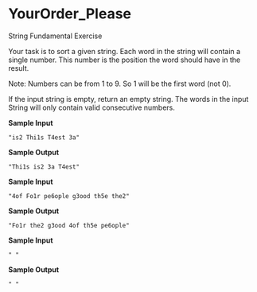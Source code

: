 # YourOrder_Please
String Fundamental Exercise

Your task is to sort a given string. Each word in the string will contain a single number. This number is the position the word should have in the result.

Note: Numbers can be from 1 to 9. So 1 will be the first word (not 0).

If the input string is empty, return an empty string. The words in the input String will only contain valid consecutive numbers.

**Sample Input**
```
"is2 Thi1s T4est 3a"
```
**Sample Output**
```
"Thi1s is2 3a T4est"
```
**Sample Input**
```
"4of Fo1r pe6ople g3ood th5e the2"
```
**Sample Output**
```
"Fo1r the2 g3ood 4of th5e pe6ople"
```
**Sample Input**
```
" "
```
**Sample Output**
```
" "
```
